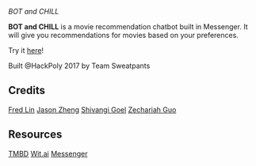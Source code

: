*BOT and CHILL*

**BOT and CHILL** is a movie recommendation chatbot built in Messenger. It will give you recommendations for movies based on your preferences.

Try it [here](https://www.facebook.com/Bot-and-Chill-1867670223452163/)!

Built @HackPoly 2017 by Team Sweatpants

## Credits
[Fred Lin](https://github.com/linfengc/)
[Jason Zheng](https://github.com/xlaefz)
[Shivangi Goel](https://github.com/Shivangi1296)
[Zechariah Guo](https://github.com/zacharyg)

## Resources
[TMBD](https://www.themoviedb.org/?language=en)
[Wit.ai](https://wit.ai/)
[Messenger](https://developers.facebook.com/docs/messenger-platform/guides/quick-start)

